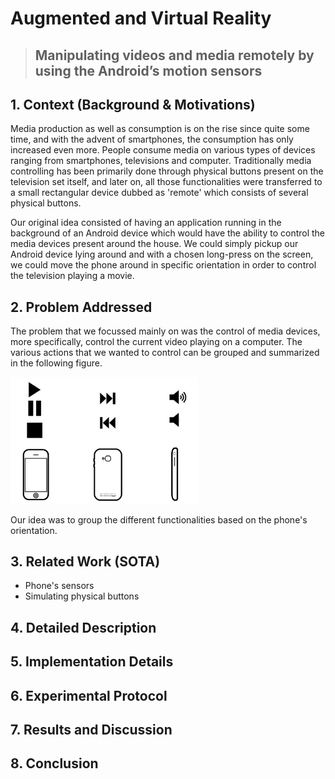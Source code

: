 # Augmented and Virtual Reality

> ## Manipulating videos and media remotely by using the Android’s motion sensors

## 1. Context (Background & Motivations)

Media production as well as consumption is on the rise since quite some time, and with the advent of smartphones, the consumption has only increased even more. People consume media on various types of devices ranging from smartphones, televisions and computer. Traditionally media controlling has been primarily done through physical buttons present on the television set itself, and later on, all those functionalities were transferred to a small rectangular device dubbed as 'remote' which consists of several physical buttons.

Our original idea consisted of having an application running in the background of an Android device which would have the ability to control the media devices present around the house. We could simply pickup our Android device lying around and with a chosen long-press on the screen, we could move the phone around in specific orientation in order to control the television playing a movie.


## 2. Problem Addressed

The problem that we focussed mainly on was the control of media devices, more specifically, control the current video playing on a computer. The various actions that we wanted to control can be grouped and summarized in the following figure.

<p align="left">
<img width="300" src="./img/phone-controls.png">
</p>

Our idea was to group the different functionalities based on the phone's orientation.


## 3. Related Work (SOTA)

* Phone's sensors
* Simulating physical buttons

## 4. Detailed Description

## 5. Implementation Details

## 6. Experimental Protocol

## 7. Results and Discussion

## 8. Conclusion